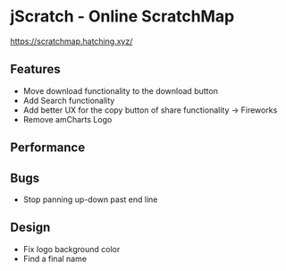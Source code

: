 # jScratch - Online ScratchMap

https://scratchmap.hatching.xyz/

## Features
- Move download functionality to the download button
- Add Search functionality
- Add better UX for the copy button of share functionality -> Fireworks
- Remove amCharts Logo

## Performance

## Bugs
- Stop panning up-down past end line

## Design
- Fix logo background color
- Find a final name

